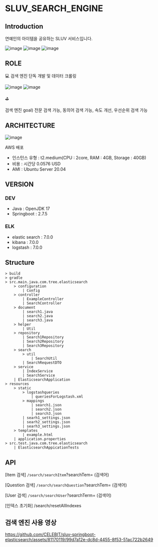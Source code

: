 # SLUV_SEARCH_ENGINE



## Introduction
연예인의 아이템을 공유하는 SLUV 서비스입니다.

![image](https://github.com/CELEBIT/sluv-springboot-elasticsearch/assets/81170119/29e74dca-dbe4-4047-91df-e728a27d2a2d)
![image](https://github.com/CELEBIT/sluv-springboot-elasticsearch/assets/81170119/2291f849-8d5f-49f0-98d9-a1620c5886ee)
![image](https://github.com/CELEBIT/sluv-springboot-elasticsearch/assets/81170119/2e0a2c03-39d5-4981-a51e-01aef99ac2d9)


## ROLE
💻 검색 엔진 단독 개발 및 데이터 크롤링

![image](https://github.com/CELEBIT/sluv-springboot-elasticsearch/assets/81170119/0df8ed04-5e98-4d80-8810-5c5fd444d1f7)
![image](https://github.com/CELEBIT/sluv-springboot-elasticsearch/assets/81170119/63f834f0-f00a-47b5-842c-4a81ba99e0ac)

⛳️

검색 엔진 goal) 전문 검색 가능, 동의어 검색 가능, 속도 개선, 우선순위 검색 가능


## ARCHITECTURE
![image](https://github.com/CELEBIT/sluv-springboot-elasticsearch/assets/81170119/fdb7d3b0-a57d-480e-8f0e-8b2b85d30ba8)

AWS 배포
- 인스턴스 유형 : t2.medium(CPU : 2core, RAM : 4GB, Storage : 40GB)
- 비용 : 시간당 0.0576 USD
- AMI : Ubuntu Server 20.04


## VERSION
### DEV
- Java : OpenJDK 17
- Springboot : 2.7.5
### ELK
- elastic search : 7.0.0
- kibana : 7.0.0
- logstash : 7.0.0


## Structure
    > build
    > gradle
    > src.main.java.com.tree.elasticsearch
        > configuration
            | Config
        > controller 
            | ExampleController
            | SearchController
        > document
            | search1.java
            | search2.java
            | search3.java 
        > helper
            | Util 
        > repository
            | Search1Repository 
            | Search2Repository 
            | Search3Repository 
        > search
            > util
                | SearchUtil 
            | SearchRequestDTO 
        > service 
            | IndexService 
            | SearchService 
        | ElasticsearchApplication 
    > resources
        > static
            > logstashqueries
                | queriesForLogstash.xml 
            > mappings 
                | search1.json 
                | search2.json 
                | search3.json 
            | searh1_settings.json 
            | searh2_settings.json 
            | searh3_settings.json 
        > templates
            | example.html
        | application.properties 
    > src.test.java.com.tree.elasticsearch
        | ElasticsearchAppicationTests 


## API
[Item 검색]
`/search/searchItem`?searchTem= (검색어)

[Question 검색]
`/search/searchQuestion`?searchTem= (검색어)

[User 검색]
`/search/searchUser`?searchTerm= (검색어)

[인덱스 초기화]
/search/resetAllIndexes


## 검색 엔진 사용 영상
https://github.com/CELEBIT/sluv-springboot-elasticsearch/assets/81170119/99d7a12e-dc8d-4455-8f53-51ac722b2649

